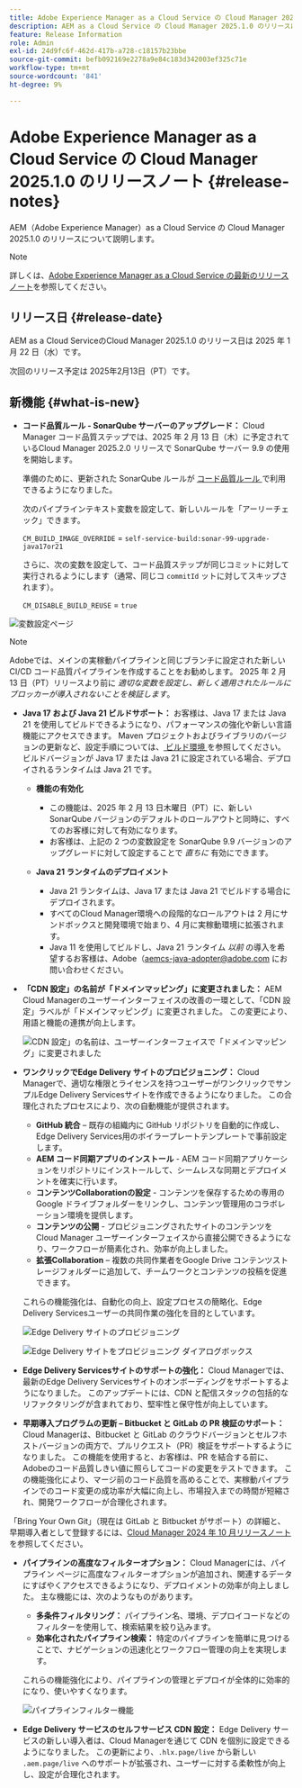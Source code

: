 ```yaml
---
title: Adobe Experience Manager as a Cloud Service の Cloud Manager 2025.1.0 のリリースノート
description: AEM as a Cloud Service の Cloud Manager 2025.1.0 のリリースについて説明します。
feature: Release Information
role: Admin
exl-id: 24d9fc6f-462d-417b-a728-c18157b23bbe
source-git-commit: befb092169e2278a9e84c183d342003ef325c71e
workflow-type: tm+mt
source-wordcount: '841'
ht-degree: 9%

---
```


# Adobe Experience Manager as a Cloud Service の Cloud Manager 2025.1.0 のリリースノート {#release-notes}

<!-- https://wiki.corp.adobe.com/pages/viewpage.action?pageId=3389843928 -->

AEM（Adobe Experience Manager）as a Cloud Service の Cloud Manager 2025.1.0 のリリースについて説明します。

>[!NOTE]
>
>詳しくは、[Adobe Experience Manager as a Cloud Service の最新のリリースノート](/help/release-notes/release-notes-cloud/release-notes-current.md)を参照してください。

## リリース日 {#release-date}

AEM as a Cloud ServiceのCloud Manager 2025.1.0 のリリース日は 2025 年 1 月 22 日（水）です。

次回のリリース予定は 2025年2月13日（PT）です。


## 新機能 {#what-is-new}

* **コード品質ルール - SonarQube サーバーのアップグレード：** Cloud Manager コード品質ステップでは、2025 年 2 月 13 日（木）に予定されているCloud Manager 2025.2.0 リリースで SonarQube サーバー 9.9 の使用を開始します。

  準備のために、更新された SonarQube ルールが [ コード品質ルール ](/help/implementing/cloud-manager/code-quality-testing.md#understanding-code-quality-rules) で利用できるようになりました。

  次のパイプラインテキスト変数を設定して、新しいルールを「アーリーチェック」できます。

  `CM_BUILD_IMAGE_OVERRIDE` = `self-service-build:sonar-99-upgrade-java17or21`

  さらに、次の変数を設定して、コード品質ステップが同じコミットに対して実行されるようにします（通常、同じコ `commitId` ットに対してスキップされます）。

  `CM_DISABLE_BUILD_REUSE` = `true`

![ 変数設定ページ ](/help/implementing/cloud-manager/release-notes/assets/variables-config.png)

>[!NOTE]
>
>Adobeでは、メインの実稼動パイプラインと同じブランチに設定された新しい CI/CD コード品質パイプラインを作成することをお勧めします。 2025 年 2 月 13 日（PT）リリースより前に *適切な変数を設定し、新しく適用されたルールにブロッカーが導入されないことを検証します*。

* **Java 17 および Java 21 ビルドサポート：** お客様は、Java 17 または Java 21 を使用してビルドできるようになり、パフォーマンスの強化や新しい言語機能にアクセスできます。 Maven プロジェクトおよびライブラリのバージョンの更新など、設定手順については、[ ビルド環境 ](/help/implementing/cloud-manager/getting-access-to-aem-in-cloud/build-environment-details.md) を参照してください。 ビルドバージョンが Java 17 または Java 21 に設定されている場合、デプロイされるランタイムは Java 21 です。

   * **機能の有効化**
      * この機能は、2025 年 2 月 13 日木曜日（PT）に、新しい SonarQube バージョンのデフォルトのロールアウトと同時に、すべてのお客様に対して有効になります。
      * お客様は、上記の 2 つの変数設定を SonarQube 9.9 バージョンのアップグレードに対して設定することで *直ちに* 有効にできます。

   * **Java 21 ランタイムのデプロイメント**
      * Java 21 ランタイムは、Java 17 または Java 21 でビルドする場合にデプロイされます。
      * すべてのCloud Manager環境への段階的なロールアウトは 2 月にサンドボックスと開発環境で始まり、4 月に実稼動環境に拡張されます。
      * Java 11 を使用してビルドし、Java 21 ランタイム *以前* の導入を希望するお客様は、Adobe（[aemcs-java-adopter@adobe.com](mailto:aemcs-java-adopter@adobe.com) にお問い合わせください。

* **「CDN 設定」の名前が「ドメインマッピング」に変更されました：** AEM Cloud Managerのユーザーインターフェイスの改善の一環として、「CDN 設定」ラベルが「ドメインマッピング」に変更されました。 この変更により、用語と機能の連携が向上します。<!-- CMGR-64738 -->

  ![CDN 設定」の名前は、ユーザーインターフェイスで「ドメインマッピング」に変更されました ](/help/implementing/cloud-manager/release-notes/assets/domain-mappings.png)

* **ワンクリックでEdge Delivery サイトのプロビジョニング：** Cloud Managerで、適切な権限とライセンスを持つユーザーがワンクリックでサンプルEdge Delivery Servicesサイトを作成できるようになりました。 この合理化されたプロセスにより、次の自動機能が提供されます。

   * **GitHub 統合** – 既存の組織内に GitHub リポジトリを自動的に作成し、Edge Delivery Services用のボイラープレートテンプレートで事前設定します。
   * **AEM コード同期アプリのインストール** - AEM コード同期アプリケーションをリポジトリにインストールして、シームレスな同期とデプロイメントを確実に行います。
   * **コンテンツCollaborationの設定** - コンテンツを保存するための専用のGoogle ドライブフォルダーをリンクし、コンテンツ管理用のコラボレーション環境を提供します。
   * **コンテンツの公開** - プロビジョニングされたサイトのコンテンツをCloud Manager ユーザーインターフェイスから直接公開できるようになり、ワークフローが簡素化され、効率が向上しました。
   * **拡張Collaboration** – 複数の共同作業者をGoogle Drive コンテンツストレージフォルダーに追加して、チームワークとコンテンツの投稿を促進できます。

  これらの機能強化は、自動化の向上、設定プロセスの簡略化、Edge Delivery Servicesユーザーの共同作業の強化を目的としています。<!-- CMGR-59362 -->

  ![Edge Delivery サイトのプロビジョニング ](/help/implementing/cloud-manager/release-notes/assets/eds-one-click-60.png)

  ![Edge Delivery サイトをプロビジョニング ](/help/implementing/cloud-manager/release-notes/assets/eds-provision-60.png) ダイアログボックス

* **Edge Delivery Servicesサイトのサポートの強化：** Cloud Managerでは、最新のEdge Delivery Servicesサイトのオンボーディングをサポートするようになりました。 このアップデートには、CDN と配信スタックの包括的なリファクタリングが含まれており、堅牢性と保守性が向上しています。

* **早期導入プログラムの更新 – Bitbucket と GitLab の PR 検証のサポート：** Cloud Managerは、Bitbucket と GitLab のクラウドバージョンとセルフホストバージョンの両方で、プルリクエスト（PR）検証をサポートするようになりました。 この機能を使用すると、お客様は、PR を結合する前に、Adobeのコード品質しきい値に照らしてコードの変更をテストできます。 この機能強化により、マージ前のコード品質を高めることで、実稼動パイプラインでのコード変更の成功率が大幅に向上し、市場投入までの時間が短縮され、開発ワークフローが合理化されます。

「Bring Your Own Git」（現在は GitLab と Bitbucket がサポート）の詳細と、早期導入者として登録するには、[Cloud Manager 2024 年 10 月リリースノート ](/help/implementing/cloud-manager/release-notes/2024/2024-10-0.md##gitlab-bitbucket) を参照してください。

* **パイプラインの高度なフィルターオプション：** Cloud Managerには、パイプライン ページに高度なフィルターオプションが追加され、関連するデータにすばやくアクセスできるようになり、デプロイメントの効率が向上しました。 主な機能には、次のようなものがあります。

   * **多条件フィルタリング：** パイプライン名、環境、デプロイコードなどのフィルターを使用して、検索結果を絞り込みます。
   * **効率化されたパイプライン検索：** 特定のパイプラインを簡単に見つけることで、ナビゲーションの迅速化とワークフロー管理の向上を実現します。

  これらの機能強化により、パイプラインの管理とデプロイが全体的に効率的になり、使いやすくなります。

  ![ パイプラインフィルター機能 ](/help/implementing/cloud-manager/release-notes/assets/pipeline-filters.png)

* **Edge Delivery サービスのセルフサービス CDN 設定：** Edge Delivery サービスの新しい導入者は、Cloud Managerを通じて CDN を個別に設定できるようになりました。 この更新により、`.hlx.page/live` から新しい `.aem.page/live` へのサポートが拡張され、ユーザーに対する柔軟性が向上し、設定が合理化されます。


<!-- ## Early adoption program {#early-adoption}

Be a part of Cloud Manager's early adoption program and have a chance to test upcoming features. -->

<!-- ## Bug fixes -->




<!-- ## Known issues {#known-issues} -->
